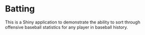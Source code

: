 Batting
=======

This is a Shiny application to demonstrate the ability to sort through offensive baseball statistics for any player in baseball history.

